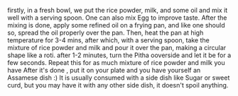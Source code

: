 firstly, in a fresh bowl, we put the rice powder, milk, and some oil and mix it well with a serving spoon.
One can also mix Egg to improve taste. 
After the mixing is done, apply some refined oil on a frying pan, and like one should so, spread the oil properly over the pan.
Then, heat the pan at high temperature for 3-4 mins, after which, with a serving spoon, take the mixture of rice powder and milk and pour it over the pan, making a circular shape like a roti.
after 1-2 minutes, turn the Pitha ooverside and let it be for a few seconds.
Repeat this for as much mixture of rice powder and milk you have
After it's done , put it on your plate and you have yourself an Assamese dish :)
It is usually consumed with a side dish like Sugar or sweet curd, but you may have it with any other side dish, it doesn't spoil anything.
